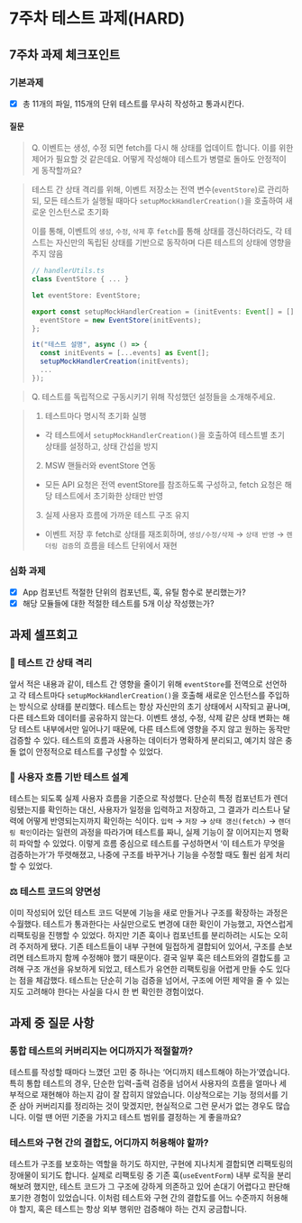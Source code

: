 # 7주차 테스트 과제(HARD)

## 7주차 과제 체크포인트

### 기본과제

- [x] 총 11개의 파일, 115개의 단위 테스트를 무사히 작성하고 통과시킨다.

#### 질문


> Q. 이벤트는 생성, 수정 되면 fetch를 다시 해 상태를 업데이트 합니다. 이를 위한 제어가 필요할 것 같은데요. 어떻게 작성해야 테스트가 병렬로 돌아도 안정적이게 동작할까요?

> 테스트 간 상태 격리를 위해, 이벤트 저장소는 전역 변수(`eventStore`)로 관리하되, 모든 테스트가 실행될 때마다 `setupMockHandlerCreation()`을 호출하여 새로운 인스턴스로 초기화
>
> 이를 통해, 이벤트의 `생성`, `수정`, `삭제` 후 `fetch`를 통해 상태를 갱신하더라도, 각 테스트는 자신만의 독립된 상태를 기반으로 동작하며 다른 테스트의 상태에 영향을 주지 않음
>
> ```ts
> // handlerUtils.ts
> class EventStore { ... }
>
> let eventStore: EventStore;
>
> export const setupMockHandlerCreation = (initEvents: Event[] = []) => {
>   eventStore = new EventStore(initEvents);
> };
> ```
>
> ```ts
> it("테스트 설명", async () => {
>   const initEvents = [...events] as Event[];
>   setupMockHandlerCreation(initEvents);
>   ...
> });
> ```

> Q. 테스트를 독립적으로 구동시키기 위해 작성했던 설정들을 소개해주세요.

> 1. 테스트마다 명시적 초기화 실행
>
> - 각 테스트에서 `setupMockHandlerCreation()`을 호출하여 테스트별 초기 상태를 설정하고, 상태 간섭을 방지
>
> 2. MSW 핸들러와 eventStore 연동
>
> - 모든 API 요청은 전역 eventStore를 참조하도록 구성하고, fetch 요청은 해당 테스트에서 초기화한 상태만 반영
>
> 3. 실제 사용자 흐름에 가까운 테스트 구조 유지
>
> - 이벤트 저장 후 fetch로 상태를 재조회하며, `생성/수정/삭제` → `상태 반영` → `렌더링 검증`의 흐름을 테스트 단위에서 재현
### 심화 과제

- [x] App 컴포넌트 적절한 단위의 컴포넌트, 훅, 유틸 함수로 분리했는가?
- [x] 해당 모듈들에 대한 적절한 테스트를 5개 이상 작성했는가?

## 과제 셀프회고

### 🧱 테스트 간 상태 격리

앞서 적은 내용과 같이, 테스트 간 영향을 줄이기 위해 `eventStore`를 전역으로 선언하고 각 테스트마다 `setupMockHandlerCreation()`을 호출해 새로운 인스턴스를 주입하는 방식으로 상태를 분리했다. 테스트는 항상 자신만의 초기 상태에서 시작되고 끝나며, 다른 테스트와 데이터를 공유하지 않는다.
이벤트 생성, 수정, 삭제 같은 상태 변화는 해당 테스트 내부에서만 일어나기 때문에, 다른 테스트에 영향을 주지 않고 원하는 동작만 검증할 수 있다. 테스트의 흐름과 사용하는 데이터가 명확하게 분리되고, 예기치 않은 충돌 없이 안정적으로 테스트를 구성할 수 있었다.


### 🧪 사용자 흐름 기반 테스트 설계
테스트는 되도록 실제 사용자 흐름을 기준으로 작성했다. 단순히 특정 컴포넌트가 렌더링됐는지를 확인하는 대신, 사용자가 일정을 입력하고 저장하고, 그 결과가 리스트나 달력에 어떻게 반영되는지까지 확인하는 식이다. 
`입력` → `저장` → `상태 갱신(fetch)` → `렌더링 확인`이라는 일련의 과정을 따라가며 테스트를 짜니, 실제 기능이 잘 이어지는지 명확히 파악할 수 있었다. 
이렇게 흐름 중심으로 테스트를 구성하면서 ‘이 테스트가 무엇을 검증하는가’가 뚜렷해졌고, 나중에 구조를 바꾸거나 기능을 수정할 때도 훨씬 쉽게 처리할 수 있었다.

### ⚖️ 테스트 코드의 양면성
이미 작성되어 있던 테스트 코드 덕분에 기능을 새로 만들거나 구조를 확장하는 과정은 수월했다. 테스트가 통과한다는 사실만으로도 변경에 대한 확인이 가능했고, 자연스럽게 리팩토링을 진행할 수 있었다.
하지만 기존 훅이나 컴포넌트를 분리하려는 시도는 오히려 주저하게 됐다. 기존 테스트들이 내부 구현에 밀접하게 결합되어 있어서, 구조를 손보려면 테스트까지 함께 수정해야 했기 때문이다. 
결국 일부 훅은 테스트와의 결합도를 고려해 구조 개선을 유보하게 되었고, 테스트가 유연한 리팩토링을 어렵게 만들 수도 있다는 점을 체감했다. 
테스트는 단순히 기능 검증을 넘어서, 구조에 어떤 제약을 줄 수 있는지도 고려해야 한다는 사실을 다시 한 번 확인한 경험이었다.

## 과제 중 질문 사항

### 통합 테스트의 커버리지는 어디까지가 적절할까?

테스트를 작성할 때마다 느꼈던 고민 중 하나는 ‘어디까지 테스트해야 하는가’였습니다. 
특히 통합 테스트의 경우, 단순한 입력-출력 검증을 넘어서 사용자의 흐름을 얼마나 세부적으로 재현해야 하는지 감이 잘 잡히지 않았습니다. 
이상적으로는 기능 정의서를 기준 삼아 커버리지를 정리하는 것이 맞겠지만, 현실적으로 그런 문서가 없는 경우도 많습니다. 
이럴 땐 어떤 기준을 가지고 테스트 범위를 결정하는 게 좋을까요?

### 테스트와 구현 간의 결합도, 어디까지 허용해야 할까?

테스트가 구조를 보호하는 역할을 하기도 하지만, 구현에 지나치게 결합되면 리팩토링의 장애물이 되기도 합니다. 
실제로 리팩토링 중 기존 훅(`useEventForm`) 내부 로직을 분리해보려 했지만, 테스트 코드가 그 구조에 강하게 의존하고 있어 손대기 어렵다고 판단해 포기한 경험이 있었습니다. 
이처럼 테스트와 구현 간의 결합도를 어느 수준까지 허용해야 할지, 혹은 테스트는 항상 외부 행위만 검증해야 하는 건지 궁금합니다.
